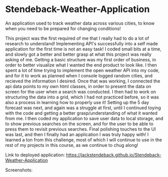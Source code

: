 # Stendeback-Weather-Application
An application used to track weather data across various cities, to know when you need to be prepared for changing conditions!

This project was the first required of me that I really had to do a lot of research to understand! Implementing API's successfully into a self made application for the first time is not an easy task! I coded small bits at a time, and slowly got a better and better grasp at what this project was really asking of me. Getting a basic structure was my first order of business, in order to better visualize what I wanted the end product to look like. I then spent a lot of time trying to implement the open weather API into my code, and for it to work as planned when I console logged random cities, and recieved the information I desired. Once that was working, I connected the api data points to my own html classes, in order to present the data on screen for the user when a search was conducted. I then had to work on structuring the data into a grid, which I had not practiced before, so it was also a process in learning how to properly use it! Setting up the 5 day forecast was next, and again was a struggle at first, until I continued toying with the code and getting a better grasp/understanding of what it wanted from me. I then coded my application to save user data to local storage, and to show previous searches on the screen, and for the user to be able to press them to revisit previous searches. Final polishing touches to the UI was last, and then I finally had an application I was truly happy with! I learned a ton from this challenge, most of which I will continue to use in the rest of my projects in this course, as we continue to chug along!

Link to deployed application: https://jackstendeback.github.io/Stendeback-Weather-Application

Screenshots: 

